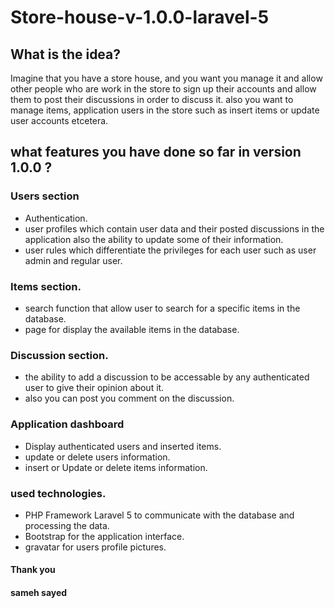 # Store-house-v-1.0.0-laravel-5

## What is the idea?

Imagine that you have a store house, and you want you manage it and allow other people who are work in the store to sign up their accounts and allow them to post their discussions in order to discuss it. also you want to manage items, application users in the store such as insert items or update user accounts etcetera.

## what features you have done so far in version 1.0.0 ?

### Users section

* Authentication.
* user profiles which contain user data and their posted discussions in the application also the ability to update some of their information.
* user rules which differentiate the privileges for each user such as user admin and regular user.

### Items section.

* search function that allow user to search for a specific items in the database.
* page for display the available items in the database.

### Discussion section.

* the ability to add a discussion to be accessable by any authenticated user to give their opinion about it.
* also you can post you comment on the discussion.

### Application dashboard

* Display authenticated users and inserted items.
* update or delete users information.
* insert or Update or delete items information.

### used technologies.

* PHP Framework Laravel 5 to communicate with the database and processing the data.
* Bootstrap for the application interface.
* gravatar for users profile pictures.


#### Thank you 
#### sameh sayed

